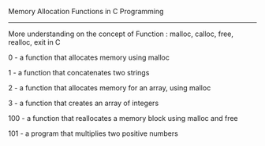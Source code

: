 Memory Allocation Functions in C Programming

----------------------------------------------

More understanding on the concept of Function : malloc, calloc, free, realloc, exit in C

0 - a function that allocates memory using malloc

1 - a function that concatenates two strings

2 - a function that allocates memory for an array, using malloc

3 - a function that creates an array of integers

100 - a function that reallocates a memory block using malloc and free

101 - a program that multiplies two positive numbers
